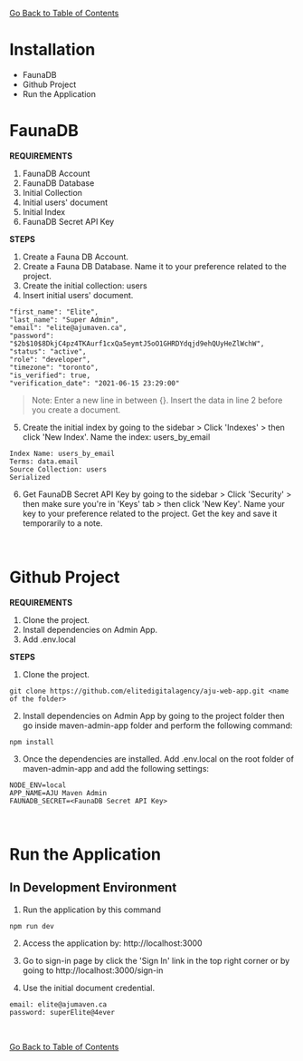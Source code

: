 [Go Back to Table of Contents](../README.md)

# Installation

* FaunaDB
* Github Project
* Run the Application


# FaunaDB

**REQUIREMENTS**

1. FaunaDB Account
2. FaunaDB Database
3. Initial Collection
4. Initial users' document
5. Initial Index
6. FaunaDB Secret API Key

**STEPS**

1. Create a Fauna DB Account.
2. Create a Fauna DB Database. Name it to your preference related to the project.
3. Create the initial collection: users
4. Insert initial users' document.

```
"first_name": "Elite",
"last_name": "Super Admin",
"email": "elite@ajumaven.ca",
"password": "$2b$10$8DkjC4pz4TKAurf1cxQa5eymtJ5oO1GHRDYdqjd9ehQUyHeZlWchW",
"status": "active",
"role": "developer",
"timezone": "toronto",
"is_verified": true,
"verification_date": "2021-06-15 23:29:00"
```

> Note: Enter a new line in between {}. Insert the data in line 2 before you create a document.

5. Create the initial index by going to the sidebar > Click 'Indexes' > then click 'New Index'. Name the index: users_by_email

```
Index Name: users_by_email
Terms: data.email
Source Collection: users
Serialized
```

6. Get FaunaDB Secret API Key by going to the sidebar > Click 'Security' > then make sure you're in 'Keys' tab > then click 'New Key'. Name your key to your preference related to the project. Get the key and save it temporarily to a note.

&nbsp;

# Github Project

**REQUIREMENTS**

1. Clone the project.
2. Install dependencies on Admin App.
3. Add .env.local

**STEPS**

1. Clone the project.
```
git clone https://github.com/elitedigitalagency/aju-web-app.git <name of the folder>
```

2. Install dependencies on Admin App by going to the project folder then go inside maven-admin-app folder and perform the following command:
```
npm install
```

3. Once the dependencies are installed. Add .env.local on the root folder of maven-admin-app and add the following settings:
```
NODE_ENV=local
APP_NAME=AJU Maven Admin
FAUNADB_SECRET=<FaunaDB Secret API Key>
```

&nbsp;
# Run the Application

## In Development Environment

1. Run the application by this command
```
npm run dev
```

2. Access the application by: http://localhost:3000

3. Go to sign-in page by click the 'Sign In' link in the top right corner or by going to http://localhost:3000/sign-in

4. Use the initial document credential.
```
email: elite@ajumaven.ca
password: superElite@4ever
```

<br />

[Go Back to Table of Contents](../README.md)